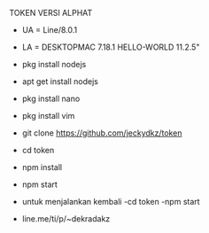 TOKEN VERSI ALPHAT


- UA = Line/8.0.1
- LA = DESKTOPMAC	7.18.1	HELLO-WORLD	11.2.5"


- pkg install nodejs
- apt get install nodejs
- pkg install nano
- pkg install vim
- git clone https://github.com/jeckydkz/token
- cd token
- npm install
- npm start


- untuk menjalankan kembali
-cd token
-npm start

- line.me/ti/p/~dekradakz

